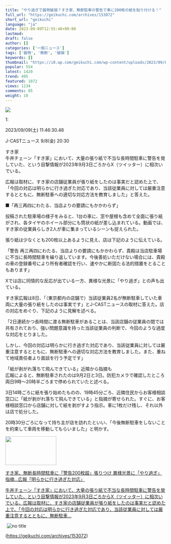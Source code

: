 ```yaml
---
title: "やり過ぎで器物破損？すき家、無断駐車の警告で車に200枚の紙を貼り付ける！"
full_url: "https://geikuchi.com/archives/153072"
short_url: "geikuchi"
language: "ja"
date: 2023-09-09T12:55:40+09:00
lastmod: 
draft: false
author: []
categories: ['一般ニュース']
tags: ['器物', '無断', '破損']
keywords: []
thumbnail: "https://i0.wp.com/geikuchi.com/wp-content/uploads/2023/09/Lx0SA0h.jpg?fit=1080%2C1296&ssl=1"
popular: 554
latest: 1420
trend: 495
featured: 1072
views: 1134
comments: 85
weight: 10
---
```


![](https://i0.wp.com/geikuchi.com/wp-content/uploads/2023/09/Lx0SA0h.jpg?fit=1080%2C1296&ssl=1)

<div><p class='t_h'><p>1: <p> 2023/09/09(土) 11:46:30.48 </p></p></p><p> J-CASTニュース 9/8(金) 20:30 </p> <p>すき家<br> 牛丼チェーン「すき家」において、大量の張り紙で不当な長時間駐車に警告を発していた、という目撃情報が2023年9月3日ごろからX（ツイッター）に相次いでいる。</p> <p>広報は取材に、すき家の店舗従業員が張り紙をしたのは事実だと認めた上で、「今回の対応は明らかに行き過ぎた対応であり、当該従業員に対しては厳重注意するとともに、無断駐車への適切な対応方法を教育しました」と答えた。</p> <p>■「再三再四にわたる、当店よりの要請にもかかわらず」</p> <p>投稿された駐車場の様子をみると、1台の車に、窓や屋根も含めて全面に張り紙がされ、各タイヤのホイール部分にも筒状の紙が差し込まれている。動画では、すき家の従業員らしき2人が車に集まっているシーンも捉えられた。</p> <p>張り紙は少なくとも200枚以上あるように見え、店は下記のように伝えている。</p> <p>「警告 再三再四にわたる、当店よりの要請にもかかわらず、貴殿は当店駐車場に不当に長時間駐車を繰り返しています。今後善処いただけない場合には、貴殿の車の登録番号により所有者確認を行い、速やかに断固たる法的措置をとることもあります」</p> <p>Xでは店に同情的な反応が出ている一方、異様な光景に「やり過ぎ」との声も出ている。</p> <p>すき家広報は8日、「（東京都内の店舗で）当該従業員2名が無断駐車していた車両に大量の張り紙をしたのは事実です」とJ-CASTニュースの取材に答えた。店の対応をめぐり、下記のように見解を述べる。</p> <p>「2日連続かつ長時間に渡る無断駐車があることは、当該店舗の従業員の間では共有されており、強い問題意識を持った当該従業員の判断で、今回のような過度な対応をとりました。</p> <p>しかし、今回の対応は明らかに行き過ぎた対応であり、当該従業員に対しては厳重注意するとともに、無断駐車への適切な対応方法を教育しました。また、重ねて地域責任者より面談を行う予定です」</p> <p>「紙が剥がれ落ちて飛んできている」近隣から指摘も<br> 広報によると、無断駐車されたのは9月2日と3日。防犯カメラで確認したところ両日9時～20時半ごろまで停められていたと述べる。</p> <p>3日14時ごろに紙を張り始めたものの、19時45分ごろ、近隣住民からお客様相談窓口に「紙が剥がれ落ちて飛んできている」と指摘が寄せられた。すぐに、お客様相談窓口から店舗に対して紙を剥がすよう指示。車に1枚だけ残し、それ以外は店で処分した。</p> <p>20時30分ごろになって持ち主が店を訪れたといい、「今後無断駐車をしないことを約束して車両を移動してもらいました」と明かす。</p> <a rel='noopener' target='_blank' href='https://www.j-cast.com/2023/09/08468539.html' title='すき家、無断長時間駐車に「警告200枚超」張りつけ 異様光景に「やり過ぎ」指摘...広報「明らかに行き過ぎた対応」' class='blogcard-wrap external-blogcard-wrap a-wrap cf'><p class='blogcard-label external-blogcard-label'><p class='fa'></p></p><img src='https://i0.wp.com/geikuchi.com/wp-content/uploads/cocoon-resources/blog-card-cache/f55280ffec2ec6efda499b9180171a52.jpg?resize=160%2C90&ssl=1' alt='' class='blogcard-thumb-image external-blogcard-thumb-image' width='160' height='90'><p class='blogcard-title external-blogcard-title'>すき家、無断長時間駐車に「警告200枚超」張りつけ 異様光景に「やり過ぎ」指摘...広報「明らかに行き過ぎた対応」</p><p class='blogcard-snippet external-blogcard-snippet'>牛丼チェーン「すき家」において、大量の張り紙で不当な長時間駐車に警告を発していた、という目撃情報が2023年9月3日ごろからX（ツイッター）に相次いでいる。広報は取材に、すき家の店舗従業員が張り紙をしたのは事実だと認めた上で、「今回の対応は明らかに行き過ぎた対応であり、当該従業員に対しては厳重注意するとともに、無断駐車...</p></a> <p><img class='image pict' src='https://i0.wp.com/geikuchi.com/wp-content/uploads/2023/09/Lx0SA0h.jpg?w=1256&ssl=1' alt='no title' border='0' hspace='5'></p> <p> </p> </div>

(https://geikuchi.com/archives/153072)

